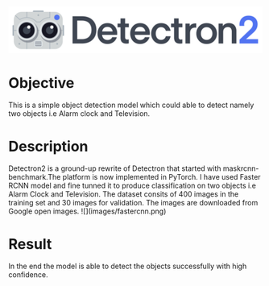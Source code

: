 
![](images/detectron2.png)

<h1>Objective</h1> 
This is a simple object detection model which could able to detect namely two objects i.e Alarm clock and Television.


<h1>Description</h1>
Detectron2 is a ground-up rewrite of Detectron that started with maskrcnn-benchmark.The platform is now implemented in PyTorch.
I have used Faster RCNN model and fine tunned it to produce classification on two objects i.e Alarm Clock and Television.
The dataset consits of 400 images in the training set and 30 images for validation. The images are downloaded from Google open images.
![](images/fastercnn.png)
<h1>Result</h1>
In the end the model is able to detect the objects successfully with high confidence.

